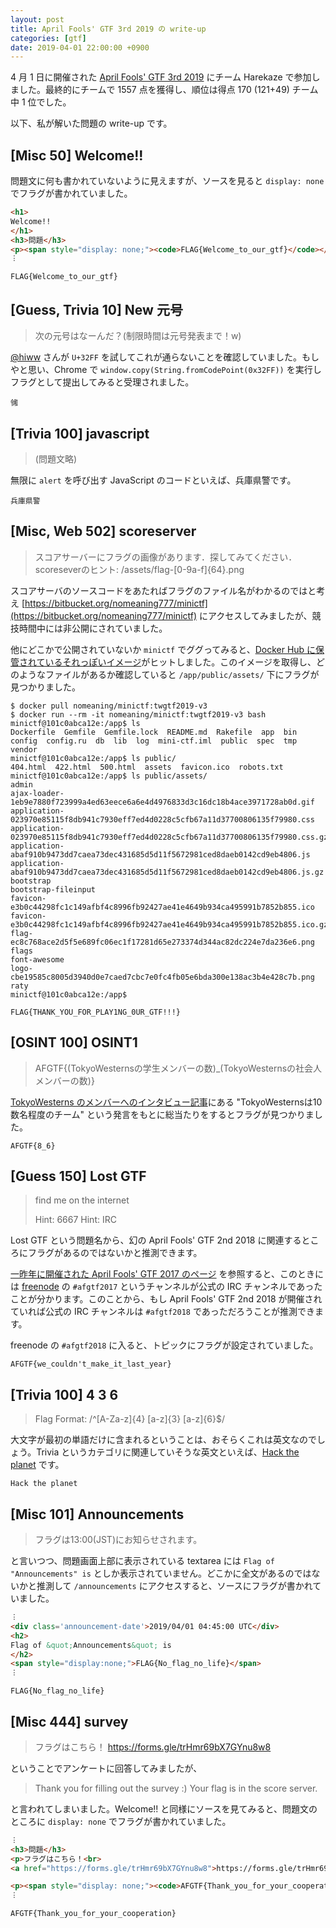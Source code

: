 ```yaml
---
layout: post
title: April Fools' GTF 3rd 2019 の write-up
categories: [gtf]
date: 2019-04-01 22:00:00 +0900
---
```


4 月 1 日に開催された [April Fools' GTF 3rd 2019](http://easterns.kyoto.aka.westerns.tokyo/) にチーム Harekaze で参加しました。最終的にチームで 1557 点を獲得し、順位は得点 170 (121+49) チーム中 1 位でした。

以下、私が解いた問題の write-up です。

## [Misc 50] Welcome!!
問題文に何も書かれていないように見えますが、ソースを見ると `display: none` でフラグが書かれていました。

```html
<h1>
Welcome!!
</h1>
<h3>問題</h3>
<p><span style="display: none;"><code>FLAG{Welcome_to_our_gtf}</code></span></p>
︙
```

```
FLAG{Welcome_to_our_gtf}
```

## [Guess, Trivia 10] New 元号
> 次の元号はなーんだ？(制限時間は元号発表まで！w)

[@hiww](https://twitter.com/hiww) さんが `U+32FF` を試してこれが通らないことを確認していました。もしやと思い、Chrome で `window.copy(String.fromCodePoint(0x32FF))` を実行しフラグとして提出してみると受理されました。

```
㋿
```

## [Trivia 100] javascript
> (問題文略)

無限に `alert` を呼び出す JavaScript のコードといえば、兵庫県警です。

```
兵庫県警
```

## [Misc, Web 502] scoreserver
> スコアサーバーにフラグの画像があります．探してみてください．
> scoreseverのヒント: \/assets\/flag-[0-9a-f]{64}.png

スコアサーバのソースコードをあたればフラグのファイル名がわかるのではと考え [https://bitbucket.org/nomeaning777/minictf](https://bitbucket.org/nomeaning777/minictf) にアクセスしてみましたが、競技時間中には非公開にされていました。

他にどこかで公開されていないか `minictf` でググってみると、[Docker Hub に保管されているそれっぽいイメージ](https://hub.docker.com/r/nomeaning/minictf/tags)がヒットしました。このイメージを取得し、どのようなファイルがあるか確認していると `/app/public/assets/` 下にフラグが見つかりました。

```
$ docker pull nomeaning/minictf:twgtf2019-v3
$ docker run --rm -it nomeaning/minictf:twgtf2019-v3 bash
minictf@101c0abca12e:/app$ ls
Dockerfile  Gemfile  Gemfile.lock  README.md  Rakefile  app  bin  config  config.ru  db  lib  log  mini-ctf.iml  public  spec  tmp  vendor
minictf@101c0abca12e:/app$ ls public/
404.html  422.html  500.html  assets  favicon.ico  robots.txt
minictf@101c0abca12e:/app$ ls public/assets/
admin
ajax-loader-1eb9e7880f723999a4ed63eece6a6e4d4976833d3c16dc18b4ace3971728ab0d.gif
application-023970e85115f8db941c7930eff7ed4d0228c5cfb67a11d37700806135f79980.css
application-023970e85115f8db941c7930eff7ed4d0228c5cfb67a11d37700806135f79980.css.gz
application-abaf910b9473dd7caea73dec431685d5d11f5672981ced8daeb0142cd9eb4806.js
application-abaf910b9473dd7caea73dec431685d5d11f5672981ced8daeb0142cd9eb4806.js.gz
bootstrap
bootstrap-fileinput
favicon-e3b0c44298fc1c149afbf4c8996fb92427ae41e4649b934ca495991b7852b855.ico
favicon-e3b0c44298fc1c149afbf4c8996fb92427ae41e4649b934ca495991b7852b855.ico.gz
flag-ec8c768ace2d5f5e689fc06ec1f17281d65e273374d344ac82dc224e7da236e6.png
flags
font-awesome
logo-cbe19585c8005d3940d0e7caed7cbc7e0fc4fb05e6bda300e138ac3b4e428c7b.png
raty
minictf@101c0abca12e:/app$
```

```
FLAG{THANK_YOU_FOR_PLAY1NG_0UR_GTF!!!}
```

## [OSINT 100] OSINT1
> AFGTF{(TokyoWesternsの学生メンバーの数)_(TokyoWesternsの社会人メンバーの数)}

[TokyoWesterns のメンバーへのインタビュー記事](https://thinkit.co.jp/article/15737)にある "TokyoWesternsは10数名程度のチーム" という発言をもとに総当たりをするとフラグが見つかりました。

```
AFGTF{8_6}
```

## [Guess 150] Lost GTF
> find me on the internet
> 
> Hint: 6667
> Hint: IRC

Lost GTF という問題名から、幻の April Fools' GTF 2nd 2018 に関連するところにフラグがあるのではないかと推測できます。

[一昨年に開催された April Fools' GTF 2017 のページ](https://tokyowesterns.github.io/gtf2017/) を参照すると、このときには [freenode](https://freenode.net/) の `#afgtf2017` というチャンネルが公式の IRC チャンネルであったことが分かります。このことから、もし April Fools' GTF 2nd 2018 が開催されていれば公式の IRC チャンネルは `#afgtf2018` であっただろうことが推測できます。

freenode の `#afgtf2018` に入ると、トピックにフラグが設定されていました。

```
AFGTF{we_couldn't_make_it_last_year}
```

## [Trivia 100] 4 3 6
> Flag Format: /^[A-Za-z]{4} [a-z]{3} [a-z]{6}$/

大文字が最初の単語だけに含まれるということは、おそらくこれは英文なのでしょう。Trivia というカテゴリに関連していそうな英文といえば、[Hack the planet](https://emeth.jp/diary/?p=28) です。

```
Hack the planet
```

## [Misc 101] Announcements
> フラグは13:00(JST)にお知らせされます。

と言いつつ、問題画面上部に表示されている textarea には `Flag of "Announcements" is` としか表示されていません。どこかに全文があるのではないかと推測して `/announcements` にアクセスすると、ソースにフラグが書かれていました。

```html
︙
<div class='announcement-date'>2019/04/01 04:45:00 UTC</div>
<h2>
Flag of &quot;Announcements&quot; is 
</h2>
<span style="display:none;">FLAG{No_flag_no_life}</span>
︙
```

```
FLAG{No_flag_no_life}
```

## [Misc 444] survey
> フラグはこちら！
> https://forms.gle/trHmr69bX7GYnu8w8

ということでアンケートに回答してみましたが、

> Thank you for filling out the survey :)
> Your flag is in the score server.

と言われてしまいました。Welcome!! と同様にソースを見てみると、問題文のところに `display: none` でフラグが書かれていました。

```html
︙
<h3>問題</h3>
<p>フラグはこちら！<br>
<a href="https://forms.gle/trHmr69bX7GYnu8w8">https://forms.gle/trHmr69bX7GYnu8w8</a></p>

<p><span style="display: none;"><code>AFGTF{Thank_you_for_your_cooperation}</code></span></p>
︙
```

```
AFGTF{Thank_you_for_your_cooperation}
```